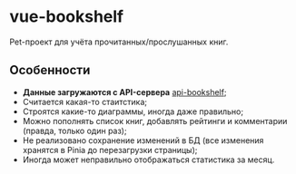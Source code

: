 # vue-bookshelf

Pet-проект для учёта прочитанных/прослушанных книг.

## Особенности

- **Данные загружаются с API-сервера** [api-bookshelf](https://github.com/s0u1drinker/api-bookshelf);
- Считается какая-то стаитстика;
- Строятся какие-то диаграммы, иногда даже правильно;
- Можно пополнять список книг, добавлять рейтинги и комментарии (правда, только один раз);
- Не реализовано сохранение изменений в БД (все изменения хранятся в Pinia до перезагрузки страницы);
- Иногда может неправильно отображаться статистика за месяц.
